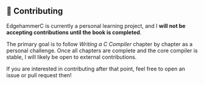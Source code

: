 ## 🤝 Contributing

EdgehammerC is currently a personal learning project, and I **will not be accepting contributions until the book is completed**.  

The primary goal is to follow *Writing a C Compiler* chapter by chapter as a personal challenge. Once all chapters are complete and the core compiler is stable, I will likely be open to external contributions.  

If you are interested in contributing after that point, feel free to open an issue or pull request then!
